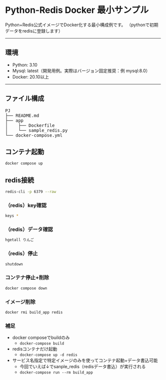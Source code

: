 # Python-Redis Docker 最小サンプル
Python+Redis公式イメージでDocker化する最小構成例です。
（pythonで初期データをredisに登録します）

---

## 環境
- Python: 3.10
- Mysql: latest（開発用例。実際はバージョン固定推奨：例 mysql:8.0）
- Docker: 20.10以上

---

## ファイル構成
<pre>
PJ
├── README.md
├── app
│    ├── Dockerfile
│    └── sample_redis.py
└── docker-compose.yml
</pre>

## コンテナ起動
```bash
docker compose up
```

## redis接続
```bash
redis-cli -p 6379 --raw
```

### （redis）key確認
```bash
keys *
```

### （redis）データ確認
```bash
hgetall りんご
```

### （redis）停止
```bash
shutdown
```

###  コンテナ停止+削除
```bash
docker compose down
```

###  イメージ削除
```bash
docker rmi build_app redis
```

### 補足
- docker composeでbuildのみ
  - `docker-compose build`
- redisコンテナだけ起動
  - `docker-compose up -d redis`
- サービス名指定で特定イメージのみを使ってコンテナ起動+データ書込可能
  - 今回でいえば↓でsanple_redis（redisデータ書込）が実行される
  - `docker-compose run --rm build_app`